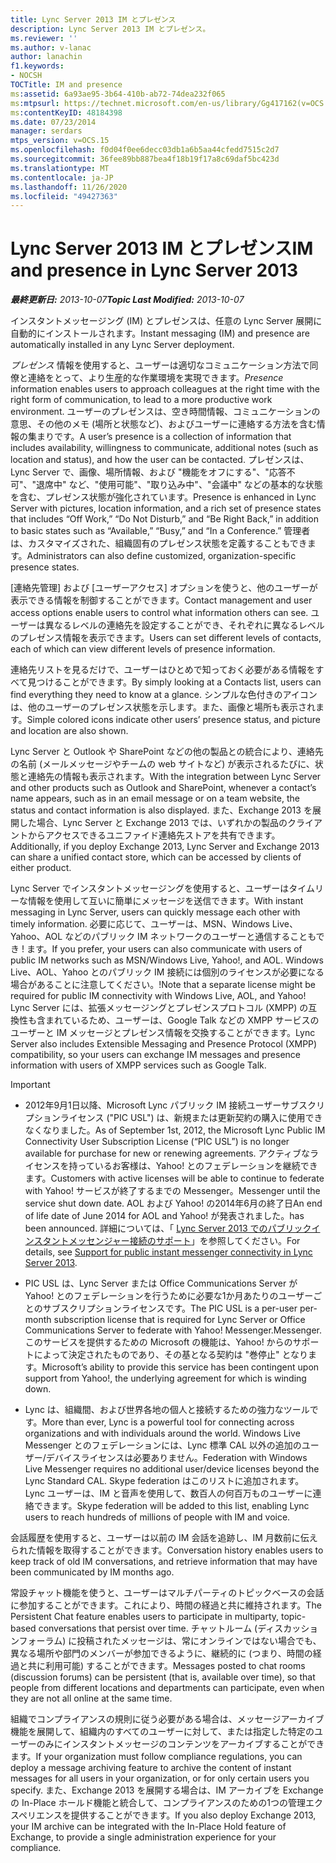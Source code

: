 ```yaml
---
title: Lync Server 2013 IM とプレゼンス
description: Lync Server 2013 IM とプレゼンス。
ms.reviewer: ''
ms.author: v-lanac
author: lanachin
f1.keywords:
- NOCSH
TOCTitle: IM and presence
ms:assetid: 6a93ae95-3b64-410b-ab72-74dea232f065
ms:mtpsurl: https://technet.microsoft.com/en-us/library/Gg417162(v=OCS.15)
ms:contentKeyID: 48184398
ms.date: 07/23/2014
manager: serdars
mtps_version: v=OCS.15
ms.openlocfilehash: f0d04f0ee6decc03db1a6b5aa44cfedd7515c2d7
ms.sourcegitcommit: 36fee89bb887bea4f18b19f17a8c69daf5bc423d
ms.translationtype: MT
ms.contentlocale: ja-JP
ms.lasthandoff: 11/26/2020
ms.locfileid: "49427363"
---
```

# <a name="im-and-presence-in-lync-server-2013"></a><span data-ttu-id="7b855-103">Lync Server 2013 IM とプレゼンス</span><span class="sxs-lookup"><span data-stu-id="7b855-103">IM and presence in Lync Server 2013</span></span>

<div data-xmlns="http://www.w3.org/1999/xhtml">

<div class="topic" data-xmlns="http://www.w3.org/1999/xhtml" data-msxsl="urn:schemas-microsoft-com:xslt" data-cs="https://msdn.microsoft.com/">

<div data-asp="https://msdn2.microsoft.com/asp">



</div>

<div id="mainSection">

<div id="mainBody"><span data-ttu-id="7b855-104">

<span> </span></span><span class="sxs-lookup"><span data-stu-id="7b855-104">

<span> </span></span></span>

<span data-ttu-id="7b855-105">_**最終更新日:** 2013-10-07_</span><span class="sxs-lookup"><span data-stu-id="7b855-105">_**Topic Last Modified:** 2013-10-07_</span></span>

<span data-ttu-id="7b855-106">インスタントメッセージング (IM) とプレゼンスは、任意の Lync Server 展開に自動的にインストールされます。</span><span class="sxs-lookup"><span data-stu-id="7b855-106">Instant messaging (IM) and presence are automatically installed in any Lync Server deployment.</span></span>

<span data-ttu-id="7b855-107">*プレゼンス* 情報を使用すると、ユーザーは適切なコミュニケーション方法で同僚と連絡をとって、より生産的な作業環境を実現できます。</span><span class="sxs-lookup"><span data-stu-id="7b855-107">*Presence* information enables users to approach colleagues at the right time with the right form of communication, to lead to a more productive work environment.</span></span> <span data-ttu-id="7b855-108">ユーザーのプレゼンスは、空き時間情報、コミュニケーションの意思、その他のメモ (場所と状態など)、およびユーザーに連絡する方法を含む情報の集まりです。</span><span class="sxs-lookup"><span data-stu-id="7b855-108">A user’s presence is a collection of information that includes availability, willingness to communicate, additional notes (such as location and status), and how the user can be contacted.</span></span> <span data-ttu-id="7b855-109">プレゼンスは、Lync Server で、画像、場所情報、および "機能をオフにする"、"応答不可"、"退席中" など、"使用可能"、"取り込み中"、"会議中" などの基本的な状態を含む、プレゼンス状態が強化されています。</span><span class="sxs-lookup"><span data-stu-id="7b855-109">Presence is enhanced in Lync Server with pictures, location information, and a rich set of presence states that includes “Off Work,” “Do Not Disturb,” and “Be Right Back,” in addition to basic states such as “Available,” “Busy,” and “In a Conference.”</span></span> <span data-ttu-id="7b855-110">管理者は、カスタマイズされた、組織固有のプレゼンス状態を定義することもできます。</span><span class="sxs-lookup"><span data-stu-id="7b855-110">Administrators can also define customized, organization-specific presence states.</span></span>

<span data-ttu-id="7b855-111">[連絡先管理] および [ユーザーアクセス] オプションを使うと、他のユーザーが表示できる情報を制御することができます。</span><span class="sxs-lookup"><span data-stu-id="7b855-111">Contact management and user access options enable users to control what information others can see.</span></span> <span data-ttu-id="7b855-112">ユーザーは異なるレベルの連絡先を設定することができ、それぞれに異なるレベルのプレゼンス情報を表示できます。</span><span class="sxs-lookup"><span data-stu-id="7b855-112">Users can set different levels of contacts, each of which can view different levels of presence information.</span></span>

<span data-ttu-id="7b855-113">連絡先リストを見るだけで、ユーザーはひとめで知っておく必要がある情報をすべて見つけることができます。</span><span class="sxs-lookup"><span data-stu-id="7b855-113">By simply looking at a Contacts list, users can find everything they need to know at a glance.</span></span> <span data-ttu-id="7b855-114">シンプルな色付きのアイコンは、他のユーザーのプレゼンス状態を示します。また、画像と場所も表示されます。</span><span class="sxs-lookup"><span data-stu-id="7b855-114">Simple colored icons indicate other users’ presence status, and picture and location are also shown.</span></span>

<span data-ttu-id="7b855-115">Lync Server と Outlook や SharePoint などの他の製品との統合により、連絡先の名前 (メールメッセージやチームの web サイトなど) が表示されるたびに、状態と連絡先の情報も表示されます。</span><span class="sxs-lookup"><span data-stu-id="7b855-115">With the integration between Lync Server and other products such as Outlook and SharePoint, whenever a contact’s name appears, such as in an email message or on a team website, the status and contact information is also displayed.</span></span> <span data-ttu-id="7b855-116">また、Exchange 2013 を展開した場合、Lync Server と Exchange 2013 では、いずれかの製品のクライアントからアクセスできるユニファイド連絡先ストアを共有できます。</span><span class="sxs-lookup"><span data-stu-id="7b855-116">Additionally, if you deploy Exchange 2013, Lync Server and Exchange 2013 can share a unified contact store, which can be accessed by clients of either product.</span></span>

<span data-ttu-id="7b855-117">Lync Server でインスタントメッセージングを使用すると、ユーザーはタイムリーな情報を使用して互いに簡単にメッセージを送信できます。</span><span class="sxs-lookup"><span data-stu-id="7b855-117">With instant messaging in Lync Server, users can quickly message each other with timely information.</span></span> <span data-ttu-id="7b855-118">必要に応じて、ユーザーは、MSN、Windows Live、Yahoo、AOL などのパブリック IM ネットワークのユーザーと通信することもでき \! ます。</span><span class="sxs-lookup"><span data-stu-id="7b855-118">If you prefer, your users can also communicate with users of public IM networks such as MSN/Windows Live, Yahoo\!, and AOL.</span></span> <span data-ttu-id="7b855-119">Windows Live、AOL、Yahoo とのパブリック IM 接続には個別のライセンスが必要になる場合があることに注意してください。\!</span><span class="sxs-lookup"><span data-stu-id="7b855-119">Note that a separate license might be required for public IM connectivity with Windows Live, AOL, and Yahoo\!</span></span> <span data-ttu-id="7b855-120">Lync Server には、拡張メッセージングとプレゼンスプロトコル (XMPP) の互換性も含まれているため、ユーザーは、Google Talk などの XMPP サービスのユーザーと IM メッセージとプレゼンス情報を交換することができます。</span><span class="sxs-lookup"><span data-stu-id="7b855-120">Lync Server also includes Extensible Messaging and Presence Protocol (XMPP) compatibility, so your users can exchange IM messages and presence information with users of XMPP services such as Google Talk.</span></span>

<div>


> [!IMPORTANT]  
> <UL>
> <LI>
> <P><span data-ttu-id="7b855-121">2012年9月1日以降、Microsoft Lync パブリック IM 接続ユーザーサブスクリプションライセンス ("PIC USL") は、新規または更新契約の購入に使用できなくなりました。</span><span class="sxs-lookup"><span data-stu-id="7b855-121">As of September 1st, 2012, the Microsoft Lync Public IM Connectivity User Subscription License (“PIC USL”) is no longer available for purchase for new or renewing agreements.</span></span> <span data-ttu-id="7b855-122">アクティブなライセンスを持っているお客様は、Yahoo! とのフェデレーションを継続できます。</span><span class="sxs-lookup"><span data-stu-id="7b855-122">Customers with active licenses will be able to continue to federate with Yahoo!</span></span> <span data-ttu-id="7b855-123">サービスが終了するまでの Messenger。</span><span class="sxs-lookup"><span data-stu-id="7b855-123">Messenger until the service shut down date.</span></span> <span data-ttu-id="7b855-124">AOL および Yahoo! の2014年6月の終了日</span><span class="sxs-lookup"><span data-stu-id="7b855-124">An end of life date of June 2014 for AOL and Yahoo!</span></span> <span data-ttu-id="7b855-125">が発表されました。</span><span class="sxs-lookup"><span data-stu-id="7b855-125">has been announced.</span></span> <span data-ttu-id="7b855-126">詳細については、「 <A href="lync-server-2013-support-for-public-instant-messenger-connectivity.md">Lync Server 2013 でのパブリックインスタントメッセンジャー接続のサポート</A>」を参照してください。</span><span class="sxs-lookup"><span data-stu-id="7b855-126">For details, see <A href="lync-server-2013-support-for-public-instant-messenger-connectivity.md">Support for public instant messenger connectivity in Lync Server 2013</A>.</span></span></P>
> <LI>
> <P><span data-ttu-id="7b855-127">PIC USL は、Lync Server または Office Communications Server が Yahoo! とのフェデレーションを行うために必要な1か月あたりのユーザーごとのサブスクリプションライセンスです。</span><span class="sxs-lookup"><span data-stu-id="7b855-127">The PIC USL is a per-user per-month subscription license that is required for Lync Server or Office Communications Server to federate with Yahoo!</span></span> <span data-ttu-id="7b855-128">Messenger.</span><span class="sxs-lookup"><span data-stu-id="7b855-128">Messenger.</span></span> <span data-ttu-id="7b855-129">このサービスを提供するための Microsoft の機能は、Yahoo! からのサポートによって決定されたものであり、その基となる契約は "巻停止" となります。</span><span class="sxs-lookup"><span data-stu-id="7b855-129">Microsoft’s ability to provide this service has been contingent upon support from Yahoo!, the underlying agreement for which is winding down.</span></span></P>
> <LI>
> <P><span data-ttu-id="7b855-130">Lync は、組織間、および世界各地の個人と接続するための強力なツールです。</span><span class="sxs-lookup"><span data-stu-id="7b855-130">More than ever, Lync is a powerful tool for connecting across organizations and with individuals around the world.</span></span> <span data-ttu-id="7b855-131">Windows Live Messenger とのフェデレーションには、Lync 標準 CAL 以外の追加のユーザー/デバイスライセンスは必要ありません。</span><span class="sxs-lookup"><span data-stu-id="7b855-131">Federation with Windows Live Messenger requires no additional user/device licenses beyond the Lync Standard CAL.</span></span> <span data-ttu-id="7b855-132">Skype federation はこのリストに追加されます。 Lync ユーザーは、IM と音声を使用して、数百人の何百万ものユーザーに連絡できます。</span><span class="sxs-lookup"><span data-stu-id="7b855-132">Skype federation will be added to this list, enabling Lync users to reach hundreds of millions of people with IM and voice.</span></span></P></LI></UL>



</div>

<span data-ttu-id="7b855-133">会話履歴を使用すると、ユーザーは以前の IM 会話を追跡し、IM 月数前に伝えられた情報を取得することができます。</span><span class="sxs-lookup"><span data-stu-id="7b855-133">Conversation history enables users to keep track of old IM conversations, and retrieve information that may have been communicated by IM months ago.</span></span>

<span data-ttu-id="7b855-134">常設チャット機能を使うと、ユーザーはマルチパーティのトピックベースの会話に参加することができます。これにより、時間の経過と共に維持されます。</span><span class="sxs-lookup"><span data-stu-id="7b855-134">The Persistent Chat feature enables users to participate in multiparty, topic-based conversations that persist over time.</span></span> <span data-ttu-id="7b855-135">チャットルーム (ディスカッションフォーラム) に投稿されたメッセージは、常にオンラインではない場合でも、異なる場所や部門のメンバーが参加できるように、継続的に (つまり、時間の経過と共に利用可能) することができます。</span><span class="sxs-lookup"><span data-stu-id="7b855-135">Messages posted to chat rooms (discussion forums) can be persistent (that is, available over time), so that people from different locations and departments can participate, even when they are not all online at the same time.</span></span>

<span data-ttu-id="7b855-136">組織でコンプライアンスの規則に従う必要がある場合は、メッセージアーカイブ機能を展開して、組織内のすべてのユーザーに対して、または指定した特定のユーザーのみにインスタントメッセージのコンテンツをアーカイブすることができます。</span><span class="sxs-lookup"><span data-stu-id="7b855-136">If your organization must follow compliance regulations, you can deploy a message archiving feature to archive the content of instant messages for all users in your organization, or for only certain users you specify.</span></span> <span data-ttu-id="7b855-137">また、Exchange 2013 を展開する場合は、IM アーカイブを Exchange の In-Place ホールド機能と統合して、コンプライアンスのための1つの管理エクスペリエンスを提供することができます。</span><span class="sxs-lookup"><span data-stu-id="7b855-137">If you also deploy Exchange 2013, your IM archive can be integrated with the In-Place Hold feature of Exchange, to provide a single administration experience for your compliance.</span></span>

<span data-ttu-id="7b855-138"></div>

<span> </span>

</div>

</div>

</span><span class="sxs-lookup"><span data-stu-id="7b855-138"></div>

<span> </span>

</div>

</div>

</span></span></div>

